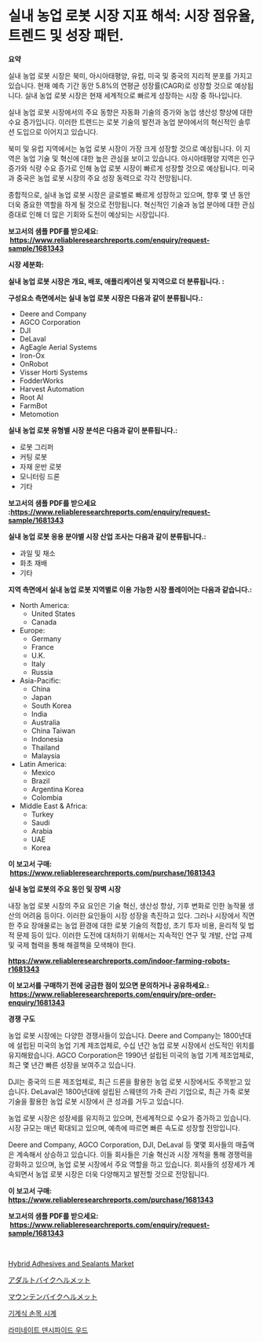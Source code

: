 <p><h1>실내 농업 로봇 시장 지표 해석: 시장 점유율, 트렌드 및 성장 패턴.</h1></p><p><strong>요약</strong></p>
<p><p>실내 농업 로봇 시장은 북미, 아시아태평양, 유럽, 미국 및 중국의 지리적 분포를 가지고 있습니다. 현재 예측 기간 동안 5.8%의 연평균 성장률(CAGR)로 성장할 것으로 예상됩니다. 실내 농업 로봇 시장은 현재 세계적으로 빠르게 성장하는 시장 중 하나입니다.</p><p>실내 농업 로봇 시장에서의 주요 동향은 자동화 기술의 증가와 농업 생산성 향상에 대한 수요 증가입니다. 이러한 트렌드는 로봇 기술의 발전과 농업 분야에서의 혁신적인 솔루션 도입으로 이어지고 있습니다.</p><p>북미 및 유럽 지역에서는 농업 로봇 시장이 가장 크게 성장할 것으로 예상됩니다. 이 지역은 농업 기술 및 혁신에 대한 높은 관심을 보이고 있습니다. 아시아태평양 지역은 인구증가와 식량 수요 증가로 인해 농업 로봇 시장이 빠르게 성장할 것으로 예상됩니다. 미국과 중국은 농업 로봇 시장의 주요 성장 동력으로 각각 전망됩니다.</p><p>종합적으로, 실내 농업 로봇 시장은 글로벌로 빠르게 성장하고 있으며, 향후 몇 년 동안 더욱 중요한 역할을 하게 될 것으로 전망됩니다. 혁신적인 기술과 농업 분야에 대한 관심 증대로 인해 더 많은 기회와 도전이 예상되는 시장입니다.</p></p>
<p><strong>보고서의 샘플 PDF를 받으세요: &nbsp;<a href="https://www.reliableresearchreports.com/enquiry/request-sample/1681343">https://www.reliableresearchreports.com/enquiry/request-sample/1681343</a></strong></p>
<p><strong>시장 세분화:</strong></p>
<p><strong> 실내 농업 로봇 시장은 개요, 배포, 애플리케이션 및 지역으로 더 분류됩니다. :</strong></p>
<p><strong>구성요소 측면에서는 실내 농업 로봇 시장은 다음과 같이 분류됩니다.:</strong></p>
<p><ul><li>Deere and Company</li><li>AGCO Corporation</li><li>DJI</li><li>DeLaval</li><li>AgEagle Aerial Systems</li><li>Iron-Ox</li><li>OnRobot</li><li>Visser Horti Systems</li><li>FodderWorks</li><li>Harvest Automation</li><li>Root AI</li><li>FarmBot</li><li>Metomotion</li></ul></p>
<p><strong> 실내 농업 로봇 유형별 시장 분석은 다음과 같이 분류됩니다.:</strong></p>
<p><ul><li>로봇 그리퍼</li><li>커팅 로봇</li><li>자재 운반 로봇</li><li>모니터링 드론</li><li>기타</li></ul></p>
<p><strong>보고서의 샘플 PDF를 받으세요 :<a href="https://www.reliableresearchreports.com/enquiry/request-sample/1681343">https://www.reliableresearchreports.com/enquiry/request-sample/1681343</a></strong></p>
<p><strong> 실내 농업 로봇 응용 분야별 시장 산업 조사는 다음과 같이 분류됩니다.:</strong></p>
<p><ul><li>과일 및 채소</li><li>화초 재배</li><li>기타</li></ul></p>
<p><strong>지역 측면에서 실내 농업 로봇 지역별로 이용 가능한 시장 플레이어는 다음과 같습니다.:</strong></p>
<p><ul>
    <li>
        North America:
        <ul>
            <li>United States</li>
            <li>Canada</li>
        </ul>
    </li>
    <li>
        Europe:
        <ul>
            <li>Germany</li>
            <li>France</li>
            <li>U.K.</li>
            <li>Italy</li>
            <li>Russia</li>
        </ul>
    </li>
    <li>
        Asia-Pacific:
        <ul>
            <li>China</li>
            <li>Japan</li>
            <li>South Korea</li>
            <li>India</li>
            <li>Australia</li>
            <li>China Taiwan</li>
            <li>Indonesia</li>
            <li>Thailand</li>
            <li>Malaysia</li>
        </ul>
    </li>
    <li>
        Latin America:
        <ul>
            <li>Mexico</li>
            <li>Brazil</li>
            <li>Argentina Korea</li>
            <li>Colombia</li>
        </ul>
    </li>
    <li>
        Middle East & Africa:
        <ul>
            <li>Turkey</li>
            <li>Saudi</li>
            <li>Arabia</li>
            <li>UAE</li>
            <li>Korea</li>
        </ul>
    </li>
    </ul></p>
<p><strong>이 보고서 구매: &nbsp;<a href="https://www.reliableresearchreports.com/purchase/1681343">https://www.reliableresearchreports.com/purchase/1681343</a></strong></p>
<p><strong>실내 농업 로봇의 주요 동인 및 장벽 시장</strong></p>
<p><p>내장 농업 로봇 시장의 주요 요인은 기술 혁신, 생산성 향상, 기후 변화로 인한 농작물 생산의 어려움 등이다. 이러한 요인들이 시장 성장을 촉진하고 있다. 그러나 시장에서 직면한 주요 장애물로는 농업 환경에 대한 로봇 기술의 적합성, 초기 투자 비용, 윤리적 및 법적 문제 등이 있다. 이러한 도전에 대처하기 위해서는 지속적인 연구 및 개발, 산업 규제 및 국제 협력을 통해 해결책을 모색해야 한다.</p></p>
<p><strong><a href="https://www.reliableresearchreports.com/indoor-farming-robots-r1681343">https://www.reliableresearchreports.com/indoor-farming-robots-r1681343</a></strong></p>
<p><strong>이 보고서를 구매하기 전에 궁금한 점이 있으면 문의하거나 공유하세요.: &nbsp;<a href="https://www.reliableresearchreports.com/enquiry/pre-order-enquiry/1681343">https://www.reliableresearchreports.com/enquiry/pre-order-enquiry/1681343</a></strong></p>
<p><strong>경쟁 구도</strong></p>
<p><p>농업 로봇 시장에는 다양한 경쟁사들이 있습니다. Deere and Company는 1800년대에 설립된 미국의 농업 기계 제조업체로, 수십 년간 농업 로봇 시장에서 선도적인 위치를 유지해왔습니다. AGCO Corporation은 1990년 설립된 미국의 농업 기계 제조업체로, 최근 몇 년간 빠른 성장을 보여주고 있습니다.</p><p>DJI는 중국의 드론 제조업체로, 최근 드론을 활용한 농업 로봇 시장에서도 주목받고 있습니다. DeLaval은 1800년대에 설립된 스웨덴의 가축 관리 기업으로, 최근 가축 로봇 기술을 활용한 농업 로봇 시장에서 큰 성과를 거두고 있습니다.</p><p>농업 로봇 시장은 성장세를 유지하고 있으며, 전세계적으로 수요가 증가하고 있습니다. 시장 규모는 매년 확대되고 있으며, 예측에 따르면 빠른 속도로 성장할 전망입니다.</p><p>Deere and Company, AGCO Corporation, DJI, DeLaval 등 몇몇 회사들의 매출액은 계속해서 상승하고 있습니다. 이들 회사들은 기술 혁신과 시장 개척을 통해 경쟁력을 강화하고 있으며, 농업 로봇 시장에서 주요 역할을 하고 있습니다. 회사들의 성장세가 계속되면서 농업 로봇 시장은 더욱 다양해지고 발전할 것으로 전망됩니다.</p></p>
<p><strong>이 보고서 구매: &nbsp; <a href="https://www.reliableresearchreports.com/purchase/1681343">https://www.reliableresearchreports.com/purchase/1681343</a></strong></p>
<p><strong>보고서의 샘플 PDF를 받으세요: &nbsp;<a href="https://www.reliableresearchreports.com/enquiry/request-sample/1681343">https://www.reliableresearchreports.com/enquiry/request-sample/1681343</a></strong><strong></strong></p>
<p>&nbsp;</p>
<p><p><a href="https://issuu.com/reportprime-2/docs/hybrid-adhesives-and-sealants-market-size-2030.ppt">Hybrid Adhesives and Sealants Market</a></p><p><a href="https://github.com/CloydAbbott2023/Market-Research-Report-List-1/blob/main/916272822420.md">アダルトバイクヘルメット</a></p><p><a href="https://github.com/AaronVargas43/Market-Research-Report-List-1/blob/main/220609422419.md">マウンテンバイクヘルメット</a></p><p><a href="https://medium.com/@emmettsaynford43546/%EA%B8%B0%EA%B3%84%EC%8B%9D-%EC%86%90%EB%AA%A9%EC%8B%9C%EA%B3%84-%EC%8B%9C%EC%9E%A5-%EA%B7%9C%EB%AA%A8-%EC%8B%9C%EC%9E%A5-%EC%A0%84%EB%A7%9D-%EB%B0%8F-%EC%8B%9C%EC%9E%A5-%EC%98%88%EC%B8%A1-2024%EB%85%84%EB%B6%80%ED%84%B0-2031%EB%85%84%EA%B9%8C%EC%A7%80-5c10617950fd">기계식 손목 시계</a></p><p><a href="https://medium.com/@joshuapierce88/%EB%9D%BC%EB%AF%B8%EB%84%A4%EC%9D%B4%ED%8A%B8-%EB%90%9C-%EB%B0%80%EB%8F%84%EA%B0%80-%EB%86%92%EC%9D%80-%EB%82%98%EB%AC%B4-%EC%8B%9C%EC%9E%A5%EC%9D%98-%EC%A0%90%EC%9C%A0%EC%9C%A8-%EB%B3%80%ED%99%94-%EB%B0%8F-%EC%8B%9C%EC%9E%A5-%EC%84%B1%EC%9E%A5-%ED%8A%B8%EB%A0%8C%EB%93%9C-2024-2031-a9eb17012610">라미네이트 덴시파이드 우드</a></p></p>